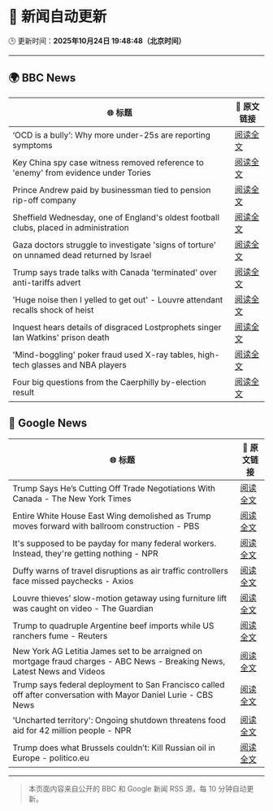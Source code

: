 # 🧠 新闻自动更新

🕒 更新时间：**2025年10月24日 19:48:48（北京时间）**

---

## 🌍 BBC News

| 🌐 标题 | 🔗 原文链接 |
|--------|-------------|
| ‘OCD is a bully’: Why more under-25s are reporting symptoms | [阅读全文](https://www.bbc.com/news/articles/cdr612zrl0no?at_medium=RSS&at_campaign=rss) |
| Key China spy case witness removed reference to 'enemy' from evidence under Tories | [阅读全文](https://www.bbc.com/news/articles/cn095n9qd87o?at_medium=RSS&at_campaign=rss) |
| Prince Andrew paid by businessman tied to pension rip-off company | [阅读全文](https://www.bbc.com/news/articles/cy5qrp2wne4o?at_medium=RSS&at_campaign=rss) |
| Sheffield Wednesday, one of England's oldest football clubs, placed in administration | [阅读全文](https://www.bbc.com/sport/football/articles/c1lqmmml533o?at_medium=RSS&at_campaign=rss) |
| Gaza doctors struggle to investigate 'signs of torture' on unnamed dead returned by Israel | [阅读全文](https://www.bbc.com/news/articles/c4gz3r46e37o?at_medium=RSS&at_campaign=rss) |
| Trump says trade talks with Canada 'terminated' over anti-tariffs advert | [阅读全文](https://www.bbc.com/news/articles/cdjrlmd4pmeo?at_medium=RSS&at_campaign=rss) |
| 'Huge noise then I yelled to get out' - Louvre attendant recalls shock of heist | [阅读全文](https://www.bbc.com/news/articles/ckgk2ppvl5wo?at_medium=RSS&at_campaign=rss) |
| Inquest hears details of disgraced Lostprophets singer Ian Watkins' prison death | [阅读全文](https://www.bbc.com/news/articles/c051nye9q9mo?at_medium=RSS&at_campaign=rss) |
| 'Mind-boggling' poker fraud used X-ray tables, high-tech glasses and NBA players | [阅读全文](https://www.bbc.com/news/articles/cz6nd9wnzn6o?at_medium=RSS&at_campaign=rss) |
| Four big questions from the Caerphilly by-election result | [阅读全文](https://www.bbc.com/news/articles/cd67j50z05po?at_medium=RSS&at_campaign=rss) |

## 📰 Google News

| 🌐 标题 | 🔗 原文链接 |
|--------|-------------|
| Trump Says He’s Cutting Off Trade Negotiations With Canada - The New York Times | [阅读全文](https://news.google.com/rss/articles/CBMiigFBVV95cUxPWHVuYm5VTFhlUGd6cXpBR1JXdk9CMEd3U3lFUnZCdVNfbk92MWN2MEwxb1R6OEFrTjVSbVBZS2VncWlkRlJzUDdvNWZod2g4R3hrTU5mVnFrTllSUEMzZkE3cFRraWRpbEEtbUt0eHJjVUNzQWtzd0VxMFQ3WHJTa1N6UF83V3lNcWc?oc=5) |
| Entire White House East Wing demolished as Trump moves forward with ballroom construction - PBS | [阅读全文](https://news.google.com/rss/articles/CBMiwwFBVV95cUxOQTlkQkxGVjE5TWxSUUgzQkRoQXZrc0o2bXVteWctY2dlZHVoQm50M1BJSm5jX0h0QlNTOWhLSzI3WlcxX3M4SlFSQ0hIcklJRTFLNUxDMnpGbVBpV0ZvMXI1SjlGeXVLZGlCcjNFV2JXempJUnhRX21yVnFtYmEwaUwyeFUydkQyRHEydkJEbTdjNDJFWUZnR1NSR1dKV2JIdjEtaXBVd0lKTmNMM2FDeGNEdEduUTJSc195VDF6Q3BHSm8?oc=5) |
| It's supposed to be payday for many federal workers. Instead, they're getting nothing - NPR | [阅读全文](https://news.google.com/rss/articles/CBMilgFBVV95cUxOcVJlWkFoRldEQnQ5WHdoZWg3bXdOU3lmWExQZDl4RDAzQkZhcm9hTG94Zy1nT1RyZS13R1gwNEN0WTZsR2Z5ZTV5TGczbDU1NklDS3NNcFA0TnMwTTQ0N19yZGxsX1VvZ2hGV2VVYi1KM1FRd0Q1RWRqa0hrbmFkMUlOajFiel9ra3pZYnpReDdYNmFFalE?oc=5) |
| Duffy warns of travel disruptions as air traffic controllers face missed paychecks - Axios | [阅读全文](https://news.google.com/rss/articles/CBMijwFBVV95cUxPRktvMHhTNkZxWjBtbWxqTnpmVEJrQi1ZVVFVYVRvYmhfaEc0NENnN2gzZlBJMUJ1Y0FRdkZmdEIzNll0eFYxQm5FMkUyaVF4el8zR2JrVkFnRkViQklvd21EUGF2eE5zRzh2UXgtSlBiVEI4ck1UVEpoazdLcGU1TnlTOWE3cGVPSWpvNjJBMA?oc=5) |
| Louvre thieves’ slow-motion getaway using furniture lift was caught on video - The Guardian | [阅读全文](https://news.google.com/rss/articles/CBMinAFBVV95cUxORVh2ekk3NHhJZ1hmT2M4VHFFeGQyWENpQ2EyV19fYUNCaUgwY3h3MHJuTjdqUEN6TnUyVENQaFhESDFLUVd6UHFGbGJiMGdwTGdubjRybl9KdGhybUtlTk16TUZuMHFuaVlFLWFPdGRXRG9hM3czVzM2X2NyRHZvcFkySDN0R1R5SGhBcjFsR2RCOEx0VjdKdG92aTU?oc=5) |
| Trump to quadruple Argentine beef imports while US ranchers fume - Reuters | [阅读全文](https://news.google.com/rss/articles/CBMiuwFBVV95cUxNVGg4d2h0OEZlU3ZkZ3NFTmFMbFFqeXVmb3pkNjhfckoxTmpsSEJNaHdScC0yLXBaTGRXRDgwZjJPOXRiYzE4Rjhwbks0dnF4OHYxY1E3MjdDOEhfX05EaHdpWm1fUU8tQVF5TkdIUXBJQjVrYmM0aU9SWEFyRExYV3MydWZBc0pKY2tQVmlSVFhTQTc2UUhwWHIwR0dpT3BlanpBZzN1eUxsSnNhVTJMLWtVVlVaTjNyVzhv?oc=5) |
| New York AG Letitia James set to be arraigned on mortgage fraud charges - ABC News - Breaking News, Latest News and Videos | [阅读全文](https://news.google.com/rss/articles/CBMimAFBVV95cUxORlFjQ3RNZlNDVW94c2o3bFA4UU1tTlNTRUQ3OFd1NFAxN0RfcHhNZW1nMWlOcXZJWGVPQ2FoVzJ5OS1lNXZZQmZxV195N0FxT0d4X2J3NkhUR3BTbFV5TFRBaHFkSGZuMEwyNjNjTDBoVm5Ba01LdWpRVHJzZThjRmlrV3QyTkwxanRWbHZHa3NDZ3VhYnEzatIBngFBVV95cUxQZmd3aEx2blRqb09BYmFWUTRGZFdpX2VJY2tKX0tNOENKQWlJOXZmdmE2ZXYwVUVqQWxBckR2VTlLUzBiZW9wWlpDSnlaOHBGRnN6QXNEOVpMVS1NSDFDNnhvR2ZYNGFBYjZQcFJ4SmhoSEFTbzRfdUZ3VzVDLUU5aUJQZVhPWFNUTDQ2VVFKWEkzSnJCWmJIMFJ3VGR6UQ?oc=5) |
| Trump says federal deployment to San Francisco called off after conversation with Mayor Daniel Lurie - CBS News | [阅读全文](https://news.google.com/rss/articles/CBMiyAFBVV95cUxPRTREcC1OZDdfV1NXaXc3clJ1ZkJTc1R0TmdXcWR1SVJwbFVYZFV5aEk1eklrR2h0N0dSVTFvcFpXcFl0TW1HY3RILVNNN0F5b1FFNW5yUk5jbXNndWlRZWJZcUlXSlBxVlBRY1NlMDZIQWFiSkhJaTF6WG52T05ycExsU2NJcG1fN3V2QWpHT3J4NC1zMXV0VHZ5cFJNMlZXS1B4dDgyMHdWcHl4Ym5YR0xGNXB0UmVjYkx1VU1JeS1lbVVUSkpzZQ?oc=5) |
| 'Uncharted territory': Ongoing shutdown threatens food aid for 42 million people - NPR | [阅读全文](https://news.google.com/rss/articles/CBMilAFBVV95cUxPaDdSeHVVWWhpV0FSZmN4NTJUeU82OTFxaTR6ZHNXRHhtVk4teVFCSFlyRFZtQ2FkbXc5dVZBY3Z5aEh1eHpOb1Y1bkFIeG1nYndMVzZnSXpKdGZON0hWWWdTYk5TUE1oUzF1Njd3Snh4Vkx1alRjcUlnSXhQTFJHMm1GSVRSODN4bFdoZV9CaUdTNnZG?oc=5) |
| Trump does what Brussels couldn’t: Kill Russian oil in Europe - politico.eu | [阅读全文](https://news.google.com/rss/articles/CBMikwFBVV95cUxOXzNTbmVxbzQ5SFdBSERELTEwMzhoemU1QkZaaG1vaEM0LU9jNnprME8zbDVFT18zT044RXhvMXRFVGNiSDUxNW1NRFQ3amdZY3NNeE15MkZDVm1CTUtUY2VMMzMxVGM3ZDZzZDB3bHZwbVVXVldUQ2JsNGVpVHlWVllibTdrN3BxU194NEtwYlpVWEU?oc=5) |

---
> 本页面内容来自公开的 BBC 和 Google 新闻 RSS 源，每 10 分钟自动更新。